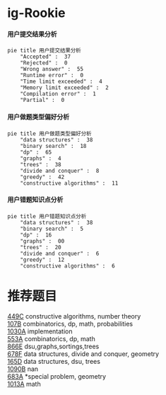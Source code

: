 # ig-Rookie

<!-- tabs:start -->



#### **用户提交结果分析**

```mermaid
pie title 用户提交结果分析
    "Accepted" :  37
    "Rejected" :  0
    "Wrong answer" :  55
    "Runtime error" :  0
    "Time limit exceeded" :  4
    "Memory limit exceeded" :  2
    "Compilation error" :  1
    "Partial" :  0
```

#### **用户做题类型偏好分析**

```mermaid
pie title 用户做题类型偏好分析
    "data structures" :  38
    "binary search" :  18
    "dp" :  65
    "graphs" :  4
    "trees" :  38
    "divide and conquer" :  8
    "greedy" :  42
    "constructive algorithms" :  11
```
#### **用户错题知识点分析**

```mermaid
pie title 用户错题知识点分析
    "data structures" :  38
    "binary search" :  5
    "dp" :  16
    "graphs" :  00
    "trees" :  20
    "divide and conquer" :  6
    "greedy" :  12
    "constructive algorithms" :  6
```



<!-- tabs:end -->
# 推荐题目
[449C](https://codeforces.com/contest/449/problem/C)		constructive algorithms,
                        number theory		  
[107B](https://codeforces.com/contest/107/problem/B)		combinatorics,
                        dp,
                        math,
                        probabilities		  
[1030A](https://codeforces.com/contest/1030/problem/A)		implementation		  
[553A](https://codeforces.com/contest/553/problem/A)		combinatorics,
                        dp,
                        math		  
[866E](https://codeforces.com/contest/866/problem/E)		dsu,graphs,sortings,trees		  
[678F](https://codeforces.com/contest/678/problem/F)		data structures,
                        divide and conquer,
                        geometry		  
[165D](https://codeforces.com/contest/165/problem/D)		data structures,
                        dsu,
                        trees		  
[1090B](https://codeforces.com/contest/1090/problem/B)		nan		  
[683A](https://codeforces.com/contest/683/problem/A)		*special problem,
                        geometry		  
[1013A](https://codeforces.com/contest/1013/problem/A)		math		  
